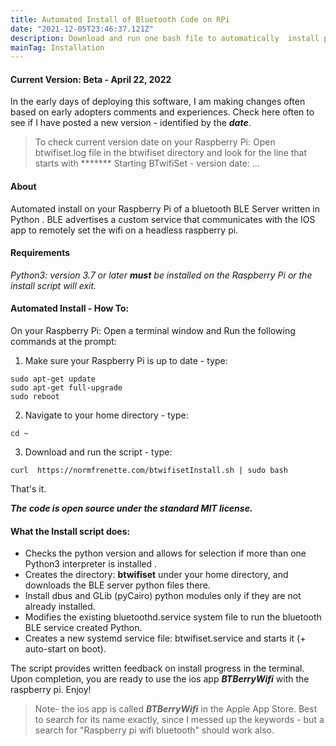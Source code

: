 ```yaml
---
title: Automated Install of Bluetooth Code on RPi
date: "2021-12-05T23:46:37.121Z"
description: Download and run one bash file to automatically  install python files & configure RPi for BLE.
mainTag: Installation
---
```

#### Current Version: Beta - April 22, 2022
In the early days of deploying this software, I am making changes often based on early adopters comments and experiences.  Check here often to see if I have posted a new version - identified by the ***date***.
> To check current version date on your Raspberry Pi:  Open btwifiset.log file in the btwifiset directory and look for the line that starts with ******* Starting BTwifiSet - version date: ...

#### About
Automated install on your Raspberry Pi of a bluetooth BLE Server written in Python .  BLE advertises a custom service that communicates with the IOS app to remotely set the wifi on a headless raspberry pi.

#### Requirements
*Python3: version 3.7 or later **must** be installed on the Raspberry Pi or the install script will exit.*

#### Automated Install - How To: 
On your Raspberry Pi: Open a terminal window and Run the following commands at the prompt:

1. Make sure your Raspberry Pi is up to date - type:
```
sudo apt-get update
sudo apt-get full-upgrade
sudo reboot
```

2. Navigate to your home directory - type:  
```
cd ~
```
3. Download and run the script - type:
```
curl  https://normfrenette.com/btwifisetInstall.sh | sudo bash
```

That's it. 

***The code is open source under the standard MIT license.***

#### What the Install script does:

- Checks the python version and allows for selection if more than one Python3 interpreter is installed .
- Creates the directory: **btwifiset** under your home directory, and downloads the BLE server python files there.
- Install dbus and GLib (pyCairo) python modules only if they are not already installed.
- Modifies the existing bluetoothd.service system file to run the bluetooth BLE service created Python.
- Creates a new systemd service file: btwifiset.service and starts it (+ auto-start on boot).

The script provides written feedback on install progress in the terminal.  Upon completion, you are ready to use the ios app ***BTBerryWifi*** with the raspberry pi.  Enjoy!

>Note- the ios app is called ***BTBerryWifi*** in the Apple App Store.   Best to search for its name exactly, since I messed up the keywords - but a search for "Raspberry pi wifi bluetooth" should work also.  




